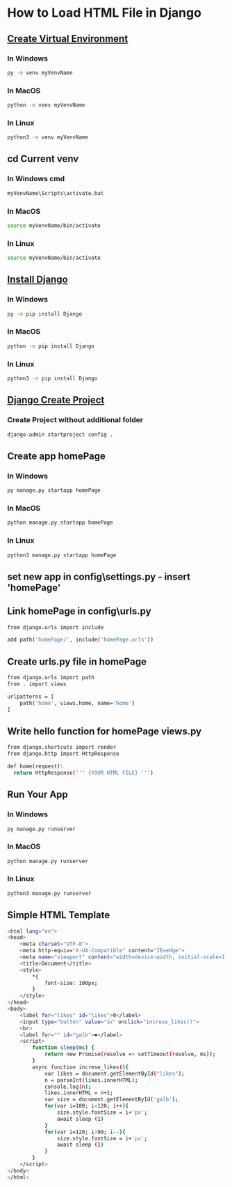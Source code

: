 # How to Load HTML File in Django

## <a href="https://www.w3schools.com/django/django_create_virtual_environment.php">Create Virtual Environment</a>
### In Windows
```bash
py -m venv myVenvName
```
### In MacOS
```bash
python -m venv myVenvName
```
### In Linux
```bash
python3 -m venv myVenvName
```

## cd Current venv
### In Windows cmd
```bash
myVenvName\Scripts\activate.bat
```
### In MacOS
```bash
source myVenvName/bin/activate
```
### In Linux
```bash
source myVenvName/bin/activate
```

## <a href="https://www.w3schools.com/django/django_install_django.php">Install Django</a>
### In Windows
```bash
py -m pip install Django
```
### In MacOS
```bash
python -m pip install Django
```
### In Linux
```bash
python3 -m pip install Django
```

## <a href="https://www.w3schools.com/django/django_create_project.php">Django Create Project</a>
### Create Project without additional folder
```bash
django-admin startproject config .
```

## Create app homePage
### In Windows
```bash
py manage.py startapp homePage
```
### In MacOS
```bash
python manage.py startapp homePage
```
### In Linux
```bash
python3 manage.py startapp homePage
```

## set new app in config\settings.py - insert 'homePage'

## Link homePage in config\urls.py
```bash
from django.urls import include
```
```bash
add path('homePage/', include('homePage.urls'))
```


## Create urls.py file in homePage
```bash
from django.urls import path
from . import views

urlpatterns = [
    path('home', views.home, name='home')
]
```

## Write hello function for homePage views.py
```bash
from django.shortcuts import render
from django.http import HttpResponse

def home(request):
  return HttpResponse(''' {YOUR HTML FILE} ''')
```

## Run Your App
### In Windows
```bash
py manage.py runserver
```
### In MacOS
```bash
python manage.py runserver
```
### In Linux
```bash
python3 manage.py runserver
```

## Simple HTML Template
```bash
<html lang="en">
<head>
    <meta charset="UTF-8">
    <meta http-equiv="X-UA-Compatible" content="IE=edge">
    <meta name="viewport" content="width=device-width, initial-scale=1.0">
    <title>Document</title>
    <style>
        *{
            font-size: 100px;
        }
    </style>
</head>
<body>
    <label for="likes" id="likes">0</label>
    <input type="button" value="👍" onclick="increse_likes()">
    <br>
    <label for="" id="galb">❤️</label>
    <script>
        function sleep(ms) {
            return new Promise(resolve => setTimeout(resolve, ms));
        }
        async function increse_likes(){
            var likes = document.getElementById("likes");
            n = parseInt(likes.innerHTML);
            console.log(n);
            likes.innerHTML = n+1;
            var size = document.getElementById('galb');
            for(var i=100; i<120; i++){
                size.style.fontSize = i+'px';
                await sleep (1)
            }
            for(var i=120; i>99; i--){
                size.style.fontSize = i+'px';
                await sleep (1)
            }
        }
    </script>
</body>
</html>
```

